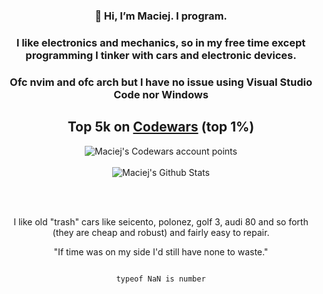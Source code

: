 <div align="center">
  
### 👋 Hi, I’m Maciej. I program.

### I like electronics and mechanics, so in my free time except programming I tinker with cars and electronic devices.

### Ofc nvim and ofc arch but I have no issue using Visual Studio Code nor Windows

## Top 5k on [Codewars](https://www.codewars.com/users/maciejbaba/stats) (top 1%)
<img src="https://www.codewars.com/users/maciejbaba/badges/large" alt="Maciej's Codewars account points">
<br/><br/>
  
<img alt="Maciej's Github Stats" src="https://github-readme-stats-taupe-tau.vercel.app/api?username=maciejbaba&count_private=true&theme=tokyonight">

<br/><br/>

I like old "trash" cars like seicento, polonez, golf 3, audi 80 and so forth (they are cheap and robust) and fairly easy to repair.

"If time was on my side I'd still have none to waste."

                                                                                                                                                                                                                                                                                    typeof NaN is number


</div>
